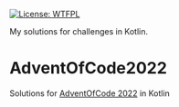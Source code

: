 [![License: WTFPL](https://img.shields.io/badge/License-WTFPL-brightgreen.svg)](http://www.wtfpl.net/about/)

My solutions for  challenges in Kotlin.

# AdventOfCode2022
Solutions for [AdventOfCode 2022](https://adventofcode.com/2022) in Kotlin